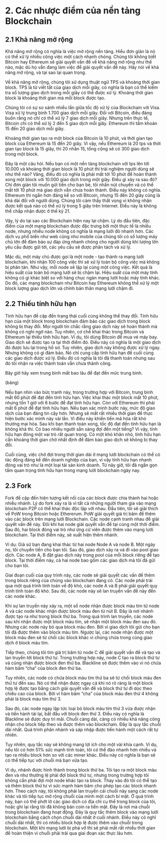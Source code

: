 # 2. Các nhược điểm của nền tảng Blockchain

## 2.1 Khả năng mở rộng
 
 
Khả năng mở rộng có nghĩa là việc mở rộng nền tảng. 
Hiểu đơn giản là nó có thể xử lý nhiều công việc một cách nhanh chóng. 
Chúng tôi không biết Bitcoin hay Ethereum sẽ giải quyết vấn đề về khả năng mở rộng như thế nào, mặc dù họ vẫn đang làm việc để giải quyết vấn đề này. 
Hãy nói về khả năng mở rộng, và tại sao lại quan trọng.

Về khả năng mở rộng, chúng tôi sử dụng thuật ngữ TPS và khoảng thời gian block. 
TPS là từ viết tắt của giao dịch mỗi giây, có nghĩa là bạn có thể kiểm tra số lượng giao dịch trong mỗi giây có thể được xử lý. 
Khoảng thời gian block là khoảng thời gian mà mỗi block được tạo.

Chúng tôi có sự so sánh nhiều lần giữa tốc độ xử lý của Blockchain với Visa. Visa xử lý trung bình 1.700 giao dịch mỗi giây. 
Đối với Bitcoin, điều đáng buồn rằng nó chỉ có thể xử lý 7 giao dịch mỗi giây. 
Nhưng trên thực tế, Bitcoin chỉ có thể xử lý 2 đến 5 giao dịch mỗi giây.
Ethereum thì tầm khoản 15 đến 20 giao dịch mỗi giây.

Khoảng thời gian tạo ra một block của Bitcoin là 10 phút, và thời gian tạo block của Ethereum là 15 đến 20 giây. 
Vì vậy, nếu Ethereum là 20 tps và thời gian tạo block là 15 giây, thì 20 nhân 15, tổng cộng sẽ có 300 giao dịch trong một block.


Đây là một câu hỏi. 
Nếu bạn có một nền tảng blockchain với tps lên tới 10.000 và khoảng thời gian block là 10 phút thì trải nghiệm người dùng sẽ như thế nào? 
Vâng, điều đó có nghĩa là phải mất tới 10 phút để hoàn thành xong một block với 10.000 giao dịch trong một giây. 
Điều gì xảy ra sau đó? 
Chỉ đơn giản tôi muốn gửi tiền cho bạn bè, tôi nhấn nút chuyển và có thể mất tới 10 phút mà giao dịch vẫn chưa hoàn thành.
Điều này không có nghĩa.
Ethereum thì ngắn hơn đáng kể so với Bitcoin, nhưng 15 đến 20 giây cũng là khá dài đối với người dùng. 
Chúng tôi cảm thấy thất vọng vì không nhận được kết quả nào có thể xử lý trong 5 giây trên Internet. 
Điều này là không thể chấp nhận được ở thế kỷ 21.


Vậy, lý do tại sao các Blockchain hiện nay lại chậm. 
Lý do đầu tiên, đặc điểm của một mạng blockchain được đặc trưng bởi một thực tế là nhiều node, nhưng nhiều node không có nghĩa là mạng lưới đó nhanh hơn. 
Các dịch vụ phổ biến như web cũng như mobile của chúng tôi có số lượng máy chủ lớn để đảm bảo sự đáp ứng nhanh chóng cho người dùng khi lượng lớn yêu cầu được gửi tới, các yêu cầu sẽ được phân tách và xử lý.

Mặc dù, một máy chủ được gọi là một node - tạo thành ra mạng lưới blockchain, khi nhận 100 công việc thì sẽ xử lý toàn bộ công việc mà không bị phân tán. 
Như vậy, mỗi node sẽ lặp lại cùng một công việc. 
Kết quả là hiệu suất của toàn bộ mạng lưới sẽ bị chậm lại. 
Hiệu suất của một máy tính không có gì khác biệt so với hàng chục ngàn mạng lưới hoặc máy tính khác. 
Do đó, các mạng blockchain như Bitcoin hay Ethereum không thể xử lý một block lượng giao dịch lớn và chính bản thân mạng lưới chậm đi.


## 2.2 Thiếu tính hữu hạn


Tính hữu hạn đề cập đến trạng thái cuối cùng không thể thay đổi. 
Tính hữu hạn của một block trong blockchain đảm bảo các giao dịch trong block không bị thay đổi. 
Mọi người tin chắc rằng giao dịch này sẽ hoàn thành mà không có nghi ngờ nào. 
Tuy nhiên, cơ chế khai thác trong Bitcoin và Ethereum lại thiếu tính hữu hạn. 
Ví dụ, tôi dùng Bitcoin để mua vé máy bay. 
Giao dịch sẽ được tạo ra tại thời điểm đó. 
Điều này có nghĩa là một giao dịch đó được lưu lại trong hồ sơ. 
Tuy nhiên, giao dịch này không được xử lý ngay. 
Nhưng không có gì đảm bảo. 
Nó chỉ cung cấp tính hữu hạn để cuối cùng các giao dịch được xử lý. 
Điều đó có nghĩa là tôi đã thanh toán nhưng sau đó tôi nhận ra việc thành toán vẫn chưa thành công.

Bây giờ hãy xem trung bình mất bao lâu để đạt đến mức trung bình.

(bảng)

Nếu bạn nhìn vào bức tranh này, trong trường hợp với Bitcoin, trung bình mất 60 phút để đạt đến tính hữu hạn. 
Việc khai thác một block mất 10 phút, nhưng tốn 1 giờ với 6 bước để đạt tính hữu hạn. Còn với Ethereum thì phải mất 6 phút để đạt tính hữu hạn. 
Nếu bạn xác minh bước này, mức độ giao dịch của bạn đáng tin cậy hơn. 
Nhưng sẽ mất rất nhiều thời gian để thực hiện bước xác minh này vài lần. Vì điều này khiến tiền mã hóa rất khó thương mại hóa. Sau khi bạn thanh toán xong, tốc độ đạt đến tính hữu hạn là không khả thi. 
Có bao nhiêu người sẵn sàng đợi đến một tiếng? 
Vì vậy, tính hữu hạn đóng một vai trò rất quan trọng. 
Có một khó khăn nhỏ, tính hữu hạn cần khoảng thời gian chờ nhất định để đảm bảo giao dịch sẽ không bị thay đổi.

Cuối cùng, việc chờ đợi trong thời gian dài ở mạng lưới blockchain có thể có tác động đáng kể đến doanh nghiệp của bạn, vì vậy tính hữu hạn nhanh đóng vai trò như là một loại tài sản kinh doanh. 
Từ nãy giờ, tôi đã ngắn gọn tầm quan trọng tính hữu hạn trong mạng lưới blockchain ngày nay.
 
## 2.3 Fork
 
 
Fork đề cập đến hiện tượng kết nối của các block được chia thành hai hoặc nhiều nhánh. 
Lý do fork xảy ra là vì tất cả những người tham gia vào mạng blockchain P2P có thể khai thác độc lập với nhau. 
Đầu tiên, tôi sẽ giải thích về PoW trong Bitcoin hoặc Ethererum. 
PoW giải quyết giá trị băm để thêm vào các block trên mạng lưới Blockchain. 
Các node cạnh tranh nhau để giải quyết vấn đề này. 
Đôi khi hai node giải quyết vấn đề tại cùng một thời điểm. 
Sau đó, hai block đóng vai trò như ứng cử viên được thêm vào mạng lưới blockchain. 
Tại thời điểm này, sẽ xuất hiện thêm nhánh.



Ví dụ: Giả sử bạn đang khai thác từ hai node
Node A và node B. 
Một ngày nọ, tôi chuyển tiền cho bạn tôi. 
Sau đó, giao dịch xảy ra và đi vào pool giao dịch. 
Các node A, B đặt giao dịch này trong pool của mỗi block riêng để tạo block. 
Tại thời điểm này, cả hai node bao gồm các giao dịch mà tôi đã gửi cho bạn tôi.

Giai đoạn cuối của quy trình này, các node sẽ giải quyết các vấn đề thêm trong block riêng của chúng vào blockchain đang có. 
Các node phải trải qua một quá trình tính toán về độ khó, các node A và B phải giải quyết quy trình tính toán độ khó. 
Sau đó, các node này sẽ lan truyền vấn đề này đến các node khác.

Khi sự lan truyền này xảy ra, một số node nhận được block màu tím từ node A và các node khác nhận được block màu đen từ nút B. 
Đây là nơi nhánh được tạo ra như trong block thứ ba. 
Trong quá trình lan truyền, các node sau khi nhận được một block màu tím, sẽ nhận một block màu đen sau đó. 
Nhưng các node này bỏ qua block màu đen. 
Bởi vì giao dịch tôi gửi cho bạn tôi đã được thêm vào block màu tím. Ngược lại, các node nhận được một block màu đen sẽ từ chối các block khác vì chúng chứa trong cùng giao dịch ở block màu tím.

Tiếp theo, chúng tôi tìm giá trị băm từ node C để giải quyết vấn đề và tạo và lan truyền tới block thứ tư. 
Trong trường hợp này, node C tạo ra block thứ tư và cũng nhận được block đen thứ ba. 
Blackline sẽ được thêm vào vì nó chứa hàm băm “cha” của block đen thứ ba.


Tuy nhiên, các node có chứa block màu tím thứ ba sẽ từ chối block màu đen thứ tư đến sau. 
Nó có thể nhận được ngay cả khi nó rõ ràng là một block hợp lệ được tạo bằng cách giải quyết vấn đề và block thứ tư đi dọc theo chiều cao của block.
Bởi vì hàm băm “cha” của block màu đen thứ 4 không phải là block màu tím thứ 3.

Sau đó, các node ngay lập tức loại bỏ block màu tím thứ 3 vừa được nhận và tiến hành tải lại, bắt đầu với block đen thứ 3.
Điều này có nghĩa là Blackline sẽ được duy trì mãi. 
Chuỗi càng dài, càng có nhiều khả năng công nhận cho block tiếp theo và được thêm vào blockchain. 
Đây là quy tắc chuỗi dài nhất. 
Quá trình phân nhánh và sáp nhập được tiến hành một cách rất tự nhiên. 



Tuy nhiên, quy tắc này sẽ không mang lợi ích cho một vài khía cạnh. 
Ví dụ, nếu tôi có hơn 51% sức mạnh tính toán, tôi có thể đào nhanh hơn nhiều và tạo ra nhiều block hơn so với các miner khác. 
Điều này có nghĩa là bạn sẽ có thể tiếp tục với chuỗi mà bạn vừa tạo.


Ví dụ, nhánh được hình thành trong block thứ ba. 
Tôi tạo ra một block màu đen và như thường lệ phải đợi block thứ tư, nhưng trong trường hợp tôi không cần phải đợi một node khác tạo ra block. Thay vào đó tôi có thể tạo và thêm block thứ tư vì sức mạnh hàm băm cho phép tạo các block nhanh hơn. Theo cách này, tôi không phải lan truyền cái chuỗi này sang các node khác và tôi tiếp tục mở rộng chuỗi của mình một cách bí mật. 
Ở quá trình này, bạn có thể phớt lờ các giao dịch có địa chỉ cụ thể trong block của tôi, hoặc ghi lại rằng tôi đã không bán coin ra tiền mặt. 
Đây là nơi mà chuỗi trong blockchain đang hoạt động. 
Đây là quy tắc thêm block vào mạng lưới blockchain bằng cách chọn chuỗi dài nhất ở cuối nhánh. Điều này có nghĩ chuỗi dài nhất, thì có nhiều block hợp lệ được thêm vào chuỗi trong blockchain. Một khi mạng lưới bị phá vỡ thì sẽ phải mất rất nhiều thời gian để hoàn thiện vì chuỗi phải trải qua giai đoạn xác thực lâu hơn.
